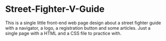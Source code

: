 # Street-Fighter-V-Guide

This is a single little front-end web page design about a street fighter guide with a navigator, a logo, a registration button and some articles.
Just a single page with a HTML and a CSS file to practice with.
